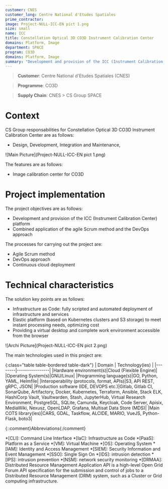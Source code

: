 ```yaml
---
customer: CNES
customer_long: Centre National d'Etudes Spatiales
prime_contractor: 
image: Project-NULL-ICC-EN pict 1.png
size: small
name: ICC
title: Constellation Optical 3D CO3D Instrument Calibration Center
domains: Platform, Image
department: SPACE
program: CO3D
domains: Platform, Image
summary: "Development and provision of the ICC (Instrument Calibration Center) platform. Combined application of the agile Scrum method and the DevOps approach"
---
```


> __Customer__\: Centre National d'Etudes Spatiales (CNES)

> __Programme__\: CO3D

> __Supply Chain__\: CNES >  CS Group SPACE


# Context


CS Group responsabilities for Constellation Optical 3D CO3D Instrument Calibration Center are as follows:
* Design, Development, Integration and Maintenance,

![Main Picture](Project-NULL-ICC-EN pict 1.png)

The features are as follows:
* Image calibration center for CO3D

# Project implementation

The project objectives are as follows:
* Development and provision of the ICC (Instrument Calibration Center) platform
* Combined application of the agile Scrum method and the DevOps approach

The processes for carrying out the project are:
* Agile Scrum method
* DevOps approach
* Continuous cloud deployment

# Technical characteristics

The solution key points are as follows:
* Infrastructure as Code: fully scripted and automated deployment of infrastructure and services
* Elastic platform (based on Kubernetes clusters and S3 storage) to meet instant processing needs, optimizing cost
* Providing a virtual desktop and complete work environment accessible from the browser

![Archi Picture](Project-NULL-ICC-EN pict 2.png)

The main technologies used in this project are:

{:class="table table-bordered table-dark"}
| Domain | Technology(ies) |
|--------|----------------|
|Hardware environment(s)|Cloud (Flexible Engine)|
|Operating System(s)|GNU/Linux|
|Programming language(s)|GO, Python, YAML, Helmfile|
|Interoperability (protocols, format, APIs)|S3, API REST, gRPC, JSON|
|Production software (IDE, DEVOPS etc.)|Gitlab, Gitlab CI, SonarQube, Artifactory, Docker, Kubernetes, Terraform, Ansible, Stack ELK, HashiCorp Vault, Vaultwarden, Stash, JupyterHub, Virtual Research Environment, PostgreSQL, SQLite, Camunda, Keycloak, Code Server, Apisix, MediaWiki, Nexusz, OpenLDAP, Grafana, Multisat Data Store (MDS)|
|Main COTS library(ies)|CARS, GDAL, Taskflow, ALCIDE, MARIO, VueJS, Python-Flask, boto3|



{::comment}Abbreviations{:/comment}

*[CLI]: Command Line Interface
*[IaC]: Infrastructure as Code
*[PaaS]: Platform as a Service
*[VM]: Virtual Machine
*[OS]: Operating System
*[IAM]: Identity and Access Management
*[SIEM]: Security Information and Event Management
*[SSO]: Single Sign On
*[IDS]: intrusion detection
*[IPS]: intrusion prevention
*[NSM]: network security monitoring
*[DRMAA]: Distributed Resource Management Application API is a high-level Open Grid Forum API specification for the submission and control of jobs to a Distributed Resource Management (DRM) system, such as a Cluster or Grid computing infrastructure.
